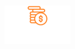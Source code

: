 <h1
  align="center"
>
  <img
    width="180em"
    alt="Logo Gofinances Application"
    src="./screens/logo_gofinances.svg"
  />
</h1>
